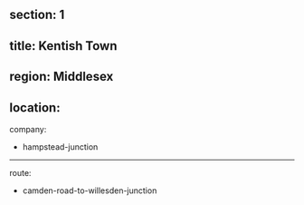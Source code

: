 section: 1
----
title: Kentish Town
----
region: Middlesex
----
location: 
----
company:
- hampstead-junction
----
route:
- camden-road-to-willesden-junction

